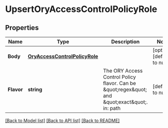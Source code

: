 # UpsertOryAccessControlPolicyRole

## Properties
Name | Type | Description | Notes
------------ | ------------- | ------------- | -------------
**Body** | [**OryAccessControlPolicyRole**](oryAccessControlPolicyRole.md) |  | [optional] [default to null]
**Flavor** | **string** | The ORY Access Control Policy flavor. Can be \&quot;regex\&quot; and \&quot;exact\&quot;.  in: path | [default to null]

[[Back to Model list]](../README.md#documentation-for-models) [[Back to API list]](../README.md#documentation-for-api-endpoints) [[Back to README]](../README.md)


